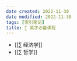 ```yaml
---
date created: 2022-11-30
date modified: 2022-11-30
tags: [索引笔记]
title: ∑ 英才必备课程
---
```




- [[∑ 经济学]]
- [[∑ 哲学]]
